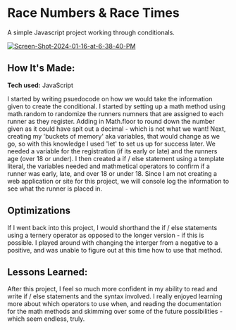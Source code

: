 # <b>Race Numbers & Race Times</b>
A simple Javascript project working through conditionals.

<a href="https://ibb.co/0qBsVbz"><img src="https://i.ibb.co/Y2D0TsV/Screen-Shot-2024-01-16-at-6-38-40-PM.png" alt="Screen-Shot-2024-01-16-at-6-38-40-PM" border="0"></a>

## How It's Made:

**Tech used:** JavaScript

I started by writing psuedocode on how we would take the information given to create the conditional. I started by setting up a math method using math.random to randomize the runners numners that are assigned to each runner as they register. Adding in Math.floor to round down the number given as it could have spit out a decimal - which is not what we want! 
Next, creating my 'buckets of memory' aka variables, that would change as we go, so with this knowledge I used 'let' to set us up for success later. We needed a variable for the registration (if its early or late) and the runners age (over 18 or under).
I then created a if / else statement using a template literal, the variables needed and mathmetical operators to confirm if a runner was early, late, and over 18 or under 18. Since I am not creating a web application or site for this project, we will console log the information to see what the runner is placed in.

## Optimizations

If I went back into this project, I would shorthand the if / else statements using a ternery operator as opposed to the longer version - if this is possible. I played around with changing the interger from a negative to a positive, and was unable to figure out at this time how to use that method.


## Lessons Learned:

After this project, I feel so much more confident in my ability to read and write if / else statements and the syntax involved. I really enjoyed learning more about which operators to use when, and reading the documentation for the math methods and skimming over some of the future possibilities - which seem endless, truly.
